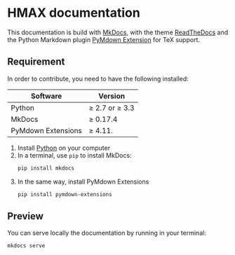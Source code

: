 HMAX documentation
==================

This documentation is build with [MkDocs](https://www.mkdocs.org), with the theme [ReadTheDocs](https://readthedocs.org) and the Python Markdown plugin [PyMdown Extension](https://facelessuser.github.io/pymdown-extensions/) for TeX support.

Requirement
-----------

In order to contribute, you need to have the following installed:

| Software           | Version        |
|--------------------|----------------|
| Python             | ≥ 2.7 or ≥ 3.3 |
| MkDocs             | ≥ 0.17.4       |
| PyMdown Extensions | ≥ 4.11.        |

1. Install [Python](https://www.python.org) on your computer
2. In a terminal, use `pip` to install MkDocs:
    ```bash
    pip install mkdocs
    ```
3. In the same way, install PyMdown Extensions
    ```bash
    pip install pymdown-extensions
    ```

Preview
-------

You can serve locally the documentation by running in your terminal:

```bash
mkdocs serve
```

